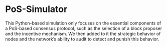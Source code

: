 # PoS-Simulator
This Python-based simulation only focuses on the essential components of a PoS-based consensus protocol, such as the selection of a block proposer and the incentive mechanism. We then added to it the strategic behavior of nodes and the network’s ability to audit to detect and punish this behavior.

